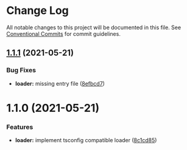 # Change Log

All notable changes to this project will be documented in this file.
See [Conventional Commits](https://conventionalcommits.org) for commit guidelines.

## [1.1.1](https://github.com/Brooooooklyn/swc-node/compare/@swc-node/loader@1.1.0...@swc-node/loader@1.1.1) (2021-05-21)

### Bug Fixes

- **loader:** missing entry file ([8efbcd7](https://github.com/Brooooooklyn/swc-node/commit/8efbcd743688ccd6b24b2c021fa52d0eca037cd1))

# 1.1.0 (2021-05-21)

### Features

- **loader:** implement tsconfig compatible loader ([8c1cd85](https://github.com/Brooooooklyn/swc-node/commit/8c1cd858a64a6b6ec6ff23811bafab7dfe30554d))

